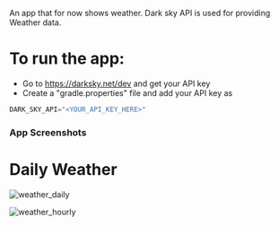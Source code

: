 An app that for now shows weather. 
Dark sky API is used for providing Weather data. 

# To run the app:
- Go to https://darksky.net/dev and get your API key
- Create a "gradle.properties" file and add your API key as 
```gradle
DARK_SKY_API="<YOUR_API_KEY_HERE>"
```
      
 ### App Screenshots
 
 # Daily Weather
 
 ![weather_daily](https://user-images.githubusercontent.com/3965819/63642082-2acf2e80-c6d7-11e9-964e-c092b0e7be25.png)
 
 ![weather_hourly](https://user-images.githubusercontent.com/3965819/63642084-2c98f200-c6d7-11e9-9ed4-5a5c21988a93.png)